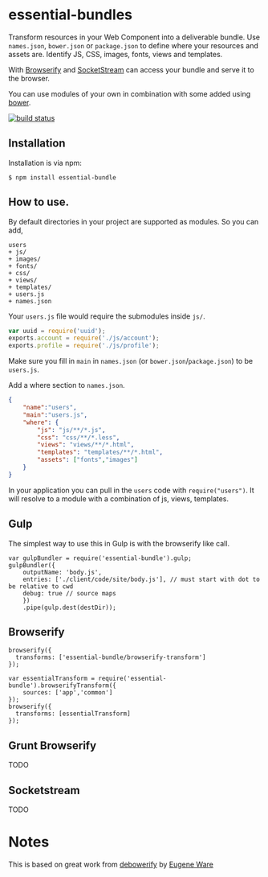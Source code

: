 # essential-bundles

Transform resources in your Web Component into a deliverable bundle. Use `names.json`, `bower.json` or `package.json` to define where your resources and assets are. Identify JS, CSS, images, fonts, views and templates.

With [Browserify][1] and [SocketStream][2] can access your bundle and serve it to the browser.

You can use modules of your own in combination with some added using [bower](https://bower.io). 

[![build status](https://secure.travis-ci.org/essentialjs/essential-bundle.png)](http://travis-ci.org/essentialjs/essential-bundle)

## Installation

Installation is via npm:

```
$ npm install essential-bundle
```

## How to use.

By default directories in your project are supported as modules. So you can add,

```
users
+ js/
+ images/
+ fonts/
+ css/
+ views/
+ templates/
+ users.js
+ names.json
```

Your `users.js` file would require the submodules inside `js/`.

``` users.js
var uuid = require('uuid');
exports.account = require('./js/account');
exports.profile = require('./js/profile');
```

Make sure you fill in `main` in `names.json` (or `bower.json`/`package.json`) to be `users.js`.

Add a where section to `names.json`.

``` names.json
{
	"name":"users",
	"main":"users.js",
	"where": {
		"js": "js/**/*.js",
		"css": "css/**/*.less",
		"views": "views/**/*.html",
		"templates": "templates/**/*.html",
		"assets": ["fonts","images"]
	}
}
```

In your application you can pull in the `users` code with `require("users")`. It will resolve to a module with a combination of js, views, templates.

## Gulp

The simplest way to use this in Gulp is with the browserify like call.

```
var gulpBundler = require('essential-bundle').gulp;
gulpBundler({
	outputName: 'body.js',
	entries: ['./client/code/site/body.js'], // must start with dot to be relative to cwd
	debug: true // source maps
	})
    .pipe(gulp.dest(destDir));
```

## Browserify

```
browserify({
  transforms: ['essential-bundle/browserify-transform']
});
```

```
var essentialTransform = require('essential-bundle').browserifyTransform({
	sources: ['app','common']
});
browserify({
  transforms: [essentialTransform]
});
```

## Grunt Browserify

TODO

## Socketstream

TODO

# Notes

This is based on great work from [debowerify][3] by [Eugene Ware][4]

[1]: http://browserify.org "Browserify"
[2]: http://socketstream.org "Socketstream"
[3]: http://github.com/eugeneware/debowerify "debowerify"
[4]: http://github.com/eugeneware "Eugene Ware"
